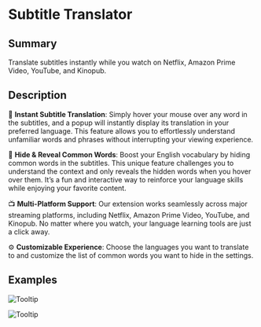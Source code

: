 # Subtitle Translator

## Summary

Translate subtitles instantly while you watch on Netflix, Amazon Prime Video, YouTube, and Kinopub.

## Description

💬 **Instant Subtitle Translation**:
Simply hover your mouse over any word in the subtitles, and a popup will instantly display its translation in your preferred language. This feature allows you to effortlessly understand unfamiliar words and phrases without interrupting your viewing experience.

🫣 **Hide & Reveal Common Words**:
Boost your English vocabulary by hiding common words in the subtitles. This unique feature challenges you to understand the context and only reveals the hidden words when you hover over them. It’s a fun and interactive way to reinforce your language skills while enjoying your favorite content.

📺 **Multi-Platform Support**:
Our extension works seamlessly across major streaming platforms, including Netflix, Amazon Prime Video, YouTube, and Kinopub. No matter where you watch, your language learning tools are just a click away.

⚙️ **Customizable Experience**:
Choose the languages you want to translate to and customize the list of common words you want to hide in the settings.

## Examples
![Tooltip](/image1.png)

![Tooltip](/image2.png)